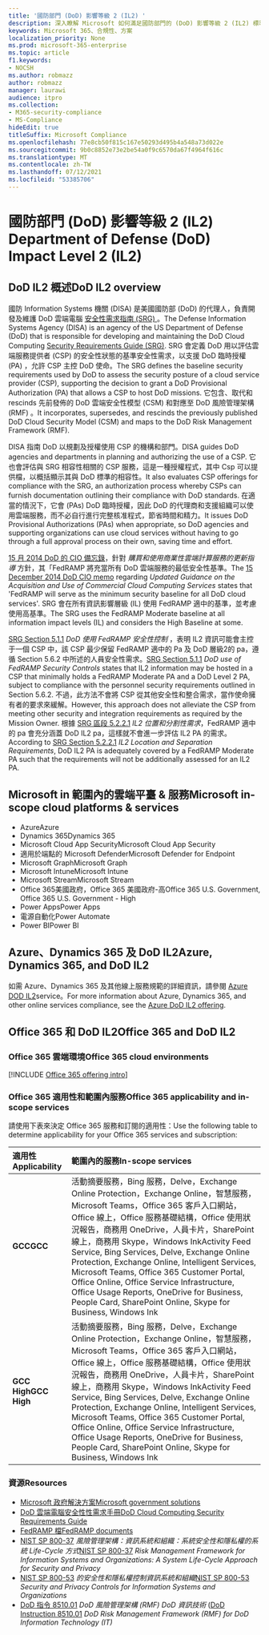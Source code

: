 ```yaml
---
title: '國防部門 (DoD) 影響等級 2 (IL2) '
description: 深入瞭解 Microsoft 如何滿足國防部門的 (DoD) 影響等級 2 (IL2) 標準。
keywords: Microsoft 365、合規性、方案
localization_priority: None
ms.prod: microsoft-365-enterprise
ms.topic: article
f1.keywords:
- NOCSH
ms.author: robmazz
author: robmazz
manager: laurawi
audience: itpro
ms.collection:
- M365-security-compliance
- MS-Compliance
hideEdit: true
titleSuffix: Microsoft Compliance
ms.openlocfilehash: 77e8cb50f815c167e50293d495b4a548a73d022e
ms.sourcegitcommit: 9b0c8852e73e2be54a0f9c6570da67f4964f616c
ms.translationtype: MT
ms.contentlocale: zh-TW
ms.lasthandoff: 07/12/2021
ms.locfileid: "53385706"
---
```

# <a name="department-of-defense-dod-impact-level-2-il2"></a><span data-ttu-id="5556e-104">國防部門 (DoD) 影響等級 2 (IL2) </span><span class="sxs-lookup"><span data-stu-id="5556e-104">Department of Defense (DoD) Impact Level 2 (IL2)</span></span>

## <a name="dod-il2-overview"></a><span data-ttu-id="5556e-105">DoD IL2 概述</span><span class="sxs-lookup"><span data-stu-id="5556e-105">DoD IL2 overview</span></span>

<span data-ttu-id="5556e-106">國防 Information Systems 機關 (DISA) 是美國國防部 (DoD) 的代理人，負責開發及維護 DoD 雲端電腦 [安全性需求指南 (SRG) ](https://dl.dod.cyber.mil/wp-content/uploads/cloud/SRG/index.html)。</span><span class="sxs-lookup"><span data-stu-id="5556e-106">The Defense Information Systems Agency (DISA) is an agency of the US Department of Defense (DoD) that is responsible for developing and maintaining the DoD Cloud Computing [Security Requirements Guide (SRG)](https://dl.dod.cyber.mil/wp-content/uploads/cloud/SRG/index.html).</span></span> <span data-ttu-id="5556e-107">SRG 會定義 DoD 用以評估雲端服務提供者 (CSP) 的安全性狀態的基準安全性需求，以支援 DoD 臨時授權 (PA) ，允許 CSP 主控 DoD 使命。</span><span class="sxs-lookup"><span data-stu-id="5556e-107">The SRG defines the baseline security requirements used by DoD to assess the security posture of a cloud service provider (CSP), supporting the decision to grant a DoD Provisional Authorization (PA) that allows a CSP to host DoD missions.</span></span> <span data-ttu-id="5556e-108">它包含、取代和 rescinds 先前發佈的 DoD 雲端安全性模型 (CSM) 和對應至 DoD 風險管理架構 (RMF) 。</span><span class="sxs-lookup"><span data-stu-id="5556e-108">It incorporates, supersedes, and rescinds the previously published DoD Cloud Security Model (CSM) and maps to the DoD Risk Management Framework (RMF).</span></span>

<span data-ttu-id="5556e-109">DISA 指南 DoD 以規劃及授權使用 CSP 的機構和部門。</span><span class="sxs-lookup"><span data-stu-id="5556e-109">DISA guides DoD agencies and departments in planning and authorizing the use of a CSP.</span></span> <span data-ttu-id="5556e-110">它也會評估與 SRG 相容性相關的 CSP 服務，這是一種授權程式，其中 Csp 可以提供檔，以概括顯示其與 DoD 標準的相容性。</span><span class="sxs-lookup"><span data-stu-id="5556e-110">It also evaluates CSP offerings for compliance with the SRG, an authorization process whereby CSPs can furnish documentation outlining their compliance with DoD standards.</span></span> <span data-ttu-id="5556e-111">在適當的情況下，它會 (PAs) DoD 臨時授權，因此 DoD 的代理商和支援組織可以使用雲端服務，而不必自行進行完整核准程式，節省時間和精力。</span><span class="sxs-lookup"><span data-stu-id="5556e-111">It issues DoD Provisional Authorizations (PAs) when appropriate, so DoD agencies and supporting organizations can use cloud services without having to go through a full approval process on their own, saving time and effort.</span></span>

<span data-ttu-id="5556e-112">[15 月 2014 DoD 的 CIO 備忘錄](https://www.esi.mil/contentview.aspx?id=585)，針對 *購買和使用商業性雲端計算服務的更新指導* 方針，其「FedRAMP 將充當所有 DoD 雲端服務的最低安全性基準。</span><span class="sxs-lookup"><span data-stu-id="5556e-112">The [15 December 2014 DoD CIO memo](https://www.esi.mil/contentview.aspx?id=585) regarding *Updated Guidance on the Acquisition and Use of Commercial Cloud Computing Services* states that 'FedRAMP will serve as the minimum security baseline for all DoD cloud services'.</span></span> <span data-ttu-id="5556e-113">SRG 會在所有資訊影響層級 (IL) 使用 FedRAMP 適中的基準，並考慮使用高基準。</span><span class="sxs-lookup"><span data-stu-id="5556e-113">The SRG uses the FedRAMP Moderate baseline at all information impact levels (IL) and considers the High Baseline at some.</span></span>

<span data-ttu-id="5556e-114">[SRG Section 5.1.1](https://dl.dod.cyber.mil/wp-content/uploads/cloud/SRG/index.html#5SECURITYREQUIREMENTS) *DoD 使用 FedRAMP 安全性控制* ，表明 IL2 資訊可能會主控于一個 CSP 中，該 CSP 最少保留 FedRAMP 適中的 Pa 及 DoD 層級2的 pa，遵循 Section 5.6.2 中所述的人員安全性需求。</span><span class="sxs-lookup"><span data-stu-id="5556e-114">[SRG Section 5.1.1](https://dl.dod.cyber.mil/wp-content/uploads/cloud/SRG/index.html#5SECURITYREQUIREMENTS) *DoD use of FedRAMP Security Controls* states that IL2 information may be hosted in a CSP that minimally holds a FedRAMP Moderate PA and a DoD Level 2 PA, subject to compliance with the personnel security requirements outlined in Section 5.6.2.</span></span> <span data-ttu-id="5556e-115">不過，此方法不會將 CSP 從其他安全性和整合需求，當作使命擁有者的要求來緩解。</span><span class="sxs-lookup"><span data-stu-id="5556e-115">However, this approach does not alleviate the CSP from meeting other security and integration requirements as required by the Mission Owner.</span></span> <span data-ttu-id="5556e-116">根據 [SRG 區段 5.2.2.1](https://dl.dod.cyber.mil/wp-content/uploads/cloud/SRG/index.html#5.2LegalConsiderations) *IL2 位置和分割性需求*，FedRAMP 適中的 pa 會充分涵蓋 DoD IL2 pa，這樣就不會進一步評估 IL2 PA 的需求。</span><span class="sxs-lookup"><span data-stu-id="5556e-116">According to [SRG Section 5.2.2.1](https://dl.dod.cyber.mil/wp-content/uploads/cloud/SRG/index.html#5.2LegalConsiderations) *IL2 Location and Separation Requirements*, DoD IL2 PA is adequately covered by a FedRAMP Moderate PA such that the requirements will not be additionally assessed for an IL2 PA.</span></span>

## <a name="microsoft-in-scope-cloud-platforms--services"></a><span data-ttu-id="5556e-117">Microsoft in 範圍內的雲端平臺 & 服務</span><span class="sxs-lookup"><span data-stu-id="5556e-117">Microsoft in-scope cloud platforms & services</span></span>

- <span data-ttu-id="5556e-118">Azure</span><span class="sxs-lookup"><span data-stu-id="5556e-118">Azure</span></span>
- <span data-ttu-id="5556e-119">Dynamics 365</span><span class="sxs-lookup"><span data-stu-id="5556e-119">Dynamics 365</span></span>
- <span data-ttu-id="5556e-120">Microsoft Cloud App Security</span><span class="sxs-lookup"><span data-stu-id="5556e-120">Microsoft Cloud App Security</span></span>
- <span data-ttu-id="5556e-121">適用於端點的 Microsoft Defender</span><span class="sxs-lookup"><span data-stu-id="5556e-121">Microsoft Defender for Endpoint</span></span>
- <span data-ttu-id="5556e-122">Microsoft Graph</span><span class="sxs-lookup"><span data-stu-id="5556e-122">Microsoft Graph</span></span>
- <span data-ttu-id="5556e-123">Microsoft Intune</span><span class="sxs-lookup"><span data-stu-id="5556e-123">Microsoft Intune</span></span>
- <span data-ttu-id="5556e-124">Microsoft Stream</span><span class="sxs-lookup"><span data-stu-id="5556e-124">Microsoft Stream</span></span>
- <span data-ttu-id="5556e-125">Office 365美國政府，Office 365 美國政府-高</span><span class="sxs-lookup"><span data-stu-id="5556e-125">Office 365 U.S. Government, Office 365 U.S. Government - High</span></span>
- <span data-ttu-id="5556e-126">Power Apps</span><span class="sxs-lookup"><span data-stu-id="5556e-126">Power Apps</span></span>
- <span data-ttu-id="5556e-127">電源自動化</span><span class="sxs-lookup"><span data-stu-id="5556e-127">Power Automate</span></span>
- <span data-ttu-id="5556e-128">Power BI</span><span class="sxs-lookup"><span data-stu-id="5556e-128">Power BI</span></span>

## <a name="azure-dynamics-365-and-dod-il2"></a><span data-ttu-id="5556e-129">Azure、Dynamics 365 及 DoD IL2</span><span class="sxs-lookup"><span data-stu-id="5556e-129">Azure, Dynamics 365, and DoD IL2</span></span>

<span data-ttu-id="5556e-130">如需 Azure、Dynamics 365 及其他線上服務規範的詳細資訊，請參閱 [Azure DOD IL2](/azure/compliance/offerings/offering-dod-il2)service。</span><span class="sxs-lookup"><span data-stu-id="5556e-130">For more information about Azure, Dynamics 365, and other online services compliance, see the [Azure DoD IL2 offering](/azure/compliance/offerings/offering-dod-il2).</span></span>

## <a name="office-365-and-dod-il2"></a><span data-ttu-id="5556e-131">Office 365 和 DoD IL2</span><span class="sxs-lookup"><span data-stu-id="5556e-131">Office 365 and DoD IL2</span></span>

### <a name="office-365-cloud-environments"></a><span data-ttu-id="5556e-132">Office 365 雲端環境</span><span class="sxs-lookup"><span data-stu-id="5556e-132">Office 365 cloud environments</span></span>

[!INCLUDE [Office 365 offering intro](../includes/o365-offering-introduction.md)]

### <a name="office-365-applicability-and-in-scope-services"></a><span data-ttu-id="5556e-133">Office 365 適用性和範圍內服務</span><span class="sxs-lookup"><span data-stu-id="5556e-133">Office 365 applicability and in-scope services</span></span>

<span data-ttu-id="5556e-134">請使用下表來決定 Office 365 服務和訂閱的適用性：</span><span class="sxs-lookup"><span data-stu-id="5556e-134">Use the following table to determine applicability for your Office 365 services and subscription:</span></span>

| <span data-ttu-id="5556e-135">**適用性**</span><span class="sxs-lookup"><span data-stu-id="5556e-135">**Applicability**</span></span> | <span data-ttu-id="5556e-136">**範圍內的服務**</span><span class="sxs-lookup"><span data-stu-id="5556e-136">**In-scope services**</span></span> |
|:------------------|:----------------------|
| <span data-ttu-id="5556e-137">**GCC**</span><span class="sxs-lookup"><span data-stu-id="5556e-137">**GCC**</span></span> | <span data-ttu-id="5556e-138">活動摘要服務，Bing 服務，Delve，Exchange Online Protection，Exchange Online，智慧服務，Microsoft Teams，Office 365 客戶入口網站，Office 線上，Office 服務基礎結構，Office 使用狀況報告，商務用 OneDrive，人員卡片，SharePoint 線上，商務用 Skype，Windows Ink</span><span class="sxs-lookup"><span data-stu-id="5556e-138">Activity Feed Service, Bing Services, Delve, Exchange Online Protection, Exchange Online, Intelligent Services, Microsoft Teams, Office 365 Customer Portal, Office Online, Office Service Infrastructure, Office Usage Reports, OneDrive for Business, People Card, SharePoint Online, Skype for Business, Windows Ink</span></span> |
| <span data-ttu-id="5556e-139">**GCC High**</span><span class="sxs-lookup"><span data-stu-id="5556e-139">**GCC High**</span></span> | <span data-ttu-id="5556e-140">活動摘要服務，Bing 服務，Delve，Exchange Online Protection，Exchange Online，智慧服務，Microsoft Teams，Office 365 客戶入口網站，Office 線上，Office 服務基礎結構，Office 使用狀況報告，商務用 OneDrive，人員卡片，SharePoint 線上，商務用 Skype，Windows Ink</span><span class="sxs-lookup"><span data-stu-id="5556e-140">Activity Feed Service, Bing Services, Delve, Exchange Online Protection, Exchange Online, Intelligent Services, Microsoft Teams, Office 365 Customer Portal, Office Online, Office Service Infrastructure, Office Usage Reports, OneDrive for Business, People Card, SharePoint Online, Skype for Business, Windows Ink</span></span> |

### <a name="resources"></a><span data-ttu-id="5556e-141">資源</span><span class="sxs-lookup"><span data-stu-id="5556e-141">Resources</span></span>

- [<span data-ttu-id="5556e-142">Microsoft 政府解決方案</span><span class="sxs-lookup"><span data-stu-id="5556e-142">Microsoft government solutions</span></span>](https://www.microsoft.com/enterprise/government)
- [<span data-ttu-id="5556e-143">DoD 雲端電腦安全性性需求手冊</span><span class="sxs-lookup"><span data-stu-id="5556e-143">DoD Cloud Computing Security Requirements Guide</span></span>](https://dl.dod.cyber.mil/wp-content/uploads/cloud/SRG/index.html)
- [<span data-ttu-id="5556e-144">FedRAMP 檔</span><span class="sxs-lookup"><span data-stu-id="5556e-144">FedRAMP documents</span></span>](https://www.fedramp.gov/documents/)
- <span data-ttu-id="5556e-145">[NIST SP 800-37](https://csrc.nist.gov/publications/detail/sp/800-37/rev-2/final) *風險管理架構：資訊系統和組織：系統安全性和隱私權的系統 Life-Cycle 方式*</span><span class="sxs-lookup"><span data-stu-id="5556e-145">[NIST SP 800-37](https://csrc.nist.gov/publications/detail/sp/800-37/rev-2/final) *Risk Management Framework for Information Systems and Organizations: A System Life-Cycle Approach for Security and Privacy*</span></span>
- <span data-ttu-id="5556e-146">[NIST SP 800-53](https://csrc.nist.gov/Projects/risk-management/sp800-53-controls/release-search#!/800-53) *的安全性和隱私權控制資訊系統和組織*</span><span class="sxs-lookup"><span data-stu-id="5556e-146">[NIST SP 800-53](https://csrc.nist.gov/Projects/risk-management/sp800-53-controls/release-search#!/800-53) *Security and Privacy Controls for Information Systems and Organizations*</span></span>
- <span data-ttu-id="5556e-147">[DoD 指令 8510.01](https://www.esd.whs.mil/Portals/54/Documents/DD/issuances/dodi/851001p.pdf) *DoD 風險管理架構 (RMF) DoD 資訊技術* (</span><span class="sxs-lookup"><span data-stu-id="5556e-147">[DoD Instruction 8510.01](https://www.esd.whs.mil/Portals/54/Documents/DD/issuances/dodi/851001p.pdf) *DoD Risk Management Framework (RMF) for DoD Information Technology (IT)*</span></span>
